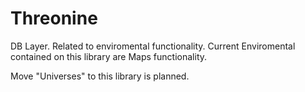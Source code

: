 # Threonine

DB Layer.
Related to enviromental functionality.
Current Enviromental contained on this library are Maps functionality.

Move "Universes" to this library is planned.
